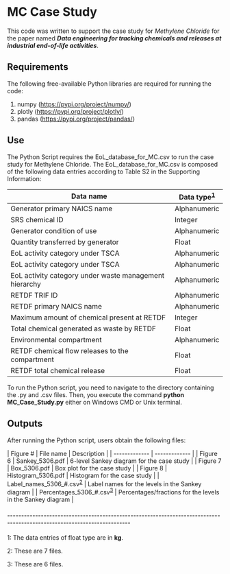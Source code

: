 # MC Case Study

This code was written to support the case study for *Methylene Chloride* for the paper named ***Data engineering for tracking chemicals and releases at industrial end-of-life activities***.

## Requirements

The following free-available Python libraries are required for running the code:

1. numpy (https://pypi.org/project/numpy/)
2. plotly (https://pypi.org/project/plotly/)
3. pandas (https://pypi.org/project/pandas/)

## Use

The Python Script requires the EoL_database_for_MC.csv to run the case study for Methylene Chloride. The EoL_database_for_MC.csv is composed of the following data entries according to Table S2 in the Supporting Information:

| Data name | Data type<sup>[1](#myfootnote1)</sup> |
| ------------- | ------------- |
| Generator primary NAICS name  | Alphanumeric  |
| SRS chemical ID  | Integer  |
| Generator condition of use  | Alphanumeric  |
| Quantity transferred by generator  | Float  |
| EoL activity category under TSCA  | Alphanumeric |
| EoL activity category under TSCA  | Alphanumeric |
| EoL activity category under waste management hierarchy | Alphanumeric |
| RETDF TRIF ID | Alphanumeric |
| RETDF primary NAICS name | Alphanumeric |
| Maximum amount of chemical present at RETDF | Integer |
| Total chemical generated as waste by RETDF | Float |
| Environmental compartment | Alphanumeric |
| RETDF chemical flow releases to the compartment | Float |
| RETDF total chemical release | Float |

To run the Python script, you need to navigate to the directory containing the .py and .csv files. Then, you execute the command **python MC_Case_Study.py** either on Windows CMD or Unix terminal.

## Outputs

After running the Python script, users obtain the following files:

| Figure # | File name | Description |
| ------------- | ------------- |
| Figure 6 | Sankey_5306.pdf | 6-level Sankey diagram  for the case study  |
| Figure 7 | Box_5306.pdf  | Box plot for the case study  |
| Figure 8 | Histogram_5306.pdf  | Histogram for the case study  |
| Label_names_5306_#.csv<sup>[2](#myfootnote2)</sup> | Label names for the levels in the Sankey diagram |
| Percentages_5306_#.csv<sup>[3](#myfootnote3)</sup> | Percentages/fractions for the levels in the Sankey diagram |

#### ------------------------------------------------------------------------------------------------------------------------

<a name="myfootnote1">1</a>: The data entries of float type are in **kg**.

<a name="myfootnote2">2</a>: These are 7 files.

<a name="myfootnote3">3</a>: These are 6 files.

